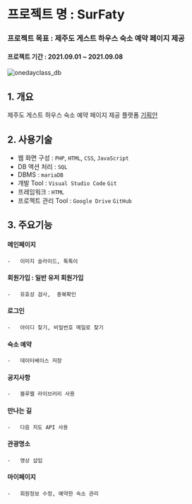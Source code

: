 # 프로젝트 명 : SurFaty 


### 프로젝트 목표 : 제주도 게스트 하우스 숙소 예약 페이지 제공

#### 프로젝트 기간 : 2021.09.01 ~ 2021.09.08   

![onedayclass_db](https://i.esdrop.com/d/cl3pewp2aooj/BoJzdWpiee.png)
      

## 1. 개요
제주도 게스트 하우스 숙소 예약 페이지 제공 플랫폼
[기획안](https://docs.google.com/presentation/d/1IxPvFnDr-w16fu4hFnYYFvnjBGHSUqSS/edit#slide=id.p1)


## 2. 사용기술 
-   웹 화면 구성 : `PHP`, `HTML`, `CSS`, `JavaScript` 
-   DB 액션 처리 : `SQL`
-   DBMS : `mariaDB`
-   개발 Tool : `Visual Studio Code` `Git`
-   프레임워크 : `HTML`
-   프로젝트 관리 Tool : `Google Drive` `GitHub`

## 3. 주요기능
#### 메인페이지
    -   이미지 슬라이드, 톡톡이
#### 회원가입 : 일반 유저 회원가입
    -   유효성 검사,  중복확인
#### 로그인 
    -   아이디 찾기, 비밀번호 메일로 찾기
#### 숙소 예약
    -   데이터베이스 저장
#### 공지사항
    -   블루웹 라이브러리 사용
#### 만나는 길
    -   다음 지도 API 사용
#### 관광명소
    -   영상 삽입
#### 마이페이지
    -   회원정보 수정, 예약한 숙소 관리


